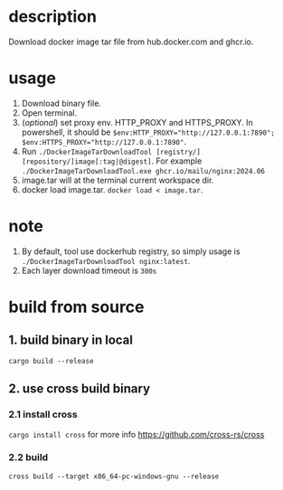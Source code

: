 # description
Download docker image tar file from hub.docker.com and ghcr.io. 

# usage
1. Download binary file.
2. Open terminal.
3. (*optional*) set proxy env. HTTP_PROXY and HTTPS_PROXY. In powershell, it should be `$env:HTTP_PROXY="http://127.0.0.1:7890"; $env:HTTPS_PROXY="http://127.0.0.1:7890"`.
4. Run `./DockerImageTarDownloadTool [registry/][repository/]image[:tag|@digest]`. For example `./DockerImageTarDownloadTool.exe ghcr.io/mailu/nginx:2024.06`
5. image.tar will at the terminal current workspace dir.
6. docker load image.tar. `docker load < image.tar`.


# note
1. By default, tool use dockerhub registry, so simply usage is `./DockerImageTarDownloadTool nginx:latest`.
2. Each layer download timeout is `300s`


# build from source
## 1. build binary in local
`cargo build --release`

## 2. use cross build binary 
### 2.1 install cross
`cargo install cross`
for more info https://github.com/cross-rs/cross
### 2.2 build
`cross build --target x86_64-pc-windows-gnu --release`
